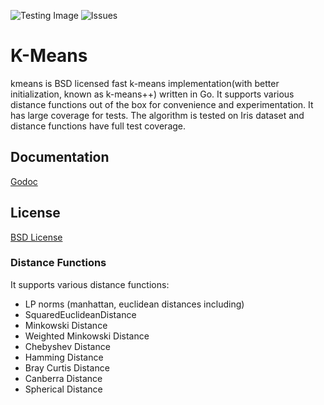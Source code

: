 ![Testing Image](http://img.shields.io/travis/bugra/kmeans.svg?style=flat)
![Issues](http://img.shields.io/github/issues/bugra/kmeans.svg?style=flat)  

K-Means
===
kmeans is BSD licensed fast k-means implementation(with better initialization, 
known as k-means++) written in Go. It supports various distance functions out
of the box for convenience and experimentation. It has large coverage for tests.
The algorithm is tested on Iris dataset and distance functions have full test coverage.

## Documentation
[Godoc](https://godoc.org/github.com/bugra/kmeans)


## License
[BSD License](https://github.com/bugra/kmeans/blob/master/LICENSE)

### Distance Functions
It supports various distance functions:

- LP norms (manhattan, euclidean distances including)
- SquaredEuclideanDistance
- Minkowski Distance
- Weighted Minkowski Distance
- Chebyshev Distance
- Hamming Distance
- Bray Curtis Distance
- Canberra Distance
- Spherical Distance
